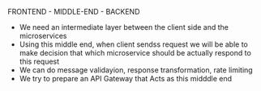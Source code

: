 FRONTEND - MIDDLE-END - BACKEND

- We need an intermediate layer between the client side and the microservices
- Using this middle end, when client sendss request we will be able to  make decision that which
microservice should be actually respond to this request
- We can do message validayion, response transformation, rate limiting
- We try to prepare an API Gateway that Acts as this midddle end 
